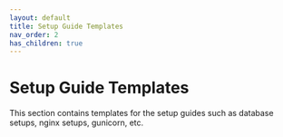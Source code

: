 ```yaml
---
layout: default
title: Setup Guide Templates
nav_order: 2
has_children: true
---
```


# Setup Guide Templates

This section contains templates for the setup guides such as database setups, nginx setups, gunicorn, etc.
